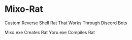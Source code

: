 # Mixo-Rat
Custom Reverse Shell Rat That Works Through Discord Bots

Mixo.exe Creates Rat
Yoru.exe Compiles Rat
